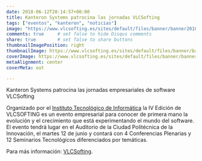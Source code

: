```yaml
---
date: 2018-06-12T20:14:57+00:00
title: Kanteron Systems patrocina las jornadas VLCSofting
tags: ["eventos", "kanteron", "noticias"]
image: "https://www.vlcsofting.es/sites/default/files/banner/banner2018-v2.jpg"
comments: true     # set false to hide Disqus comments
share: true        # set false to share buttons
thumbnailImagePosition: right
thumbnailImage: https://www.vlcsofting.es/sites/default/files/banner/banner2018-v2.jpg
coverImage: https://www.vlcsofting.es/sites/default/files/banner/banner2018-v2.jpg
metaAlignment: center
coverMeta: out

---
```

Kanteron Systems patrocina las jornadas empresariales de software VLCSofting

<!--more-->

Organizado por el [Instituto Tecnológico de Informática](http://www.iti.es/) la IV Edición de VLCSOFTING es un evento empresarial para conocer de primera mano la evolución y el crecimiento que está experimentando el mundo del software. El evento tendrá lugar en el Auditorio de la Ciudad Politécnica de la Innovación, el martes 12 de junio y contará con 4 Conferencias Plenarias y 12 Seminarios Tecnológicos diferenciados por temáticas.

Para más información: [VLCSofting](https://www.vlcsofting.es/patrocinadores).
